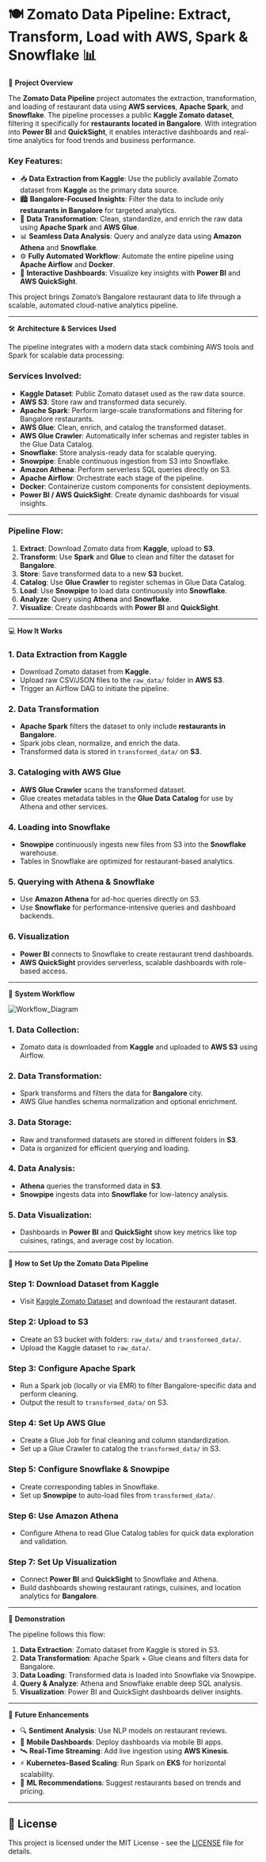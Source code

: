 # 🍽️ Zomato Data Pipeline: Extract, Transform, Load with AWS, Spark & Snowflake 📊

🚗 **Project Overview**

The **Zomato Data Pipeline** project automates the extraction, transformation, and loading of restaurant data using **AWS services**, **Apache Spark**, and **Snowflake**. The pipeline processes a public **Kaggle Zomato dataset**, filtering it specifically for **restaurants located in Bangalore**. With integration into **Power BI** and **QuickSight**, it enables interactive dashboards and real-time analytics for food trends and business performance.

### Key Features:
- 📥 **Data Extraction from Kaggle**: Use the publicly available Zomato dataset from **Kaggle** as the primary data source.
- 🏙️ **Bangalore-Focused Insights**: Filter the data to include only **restaurants in Bangalore** for targeted analytics.
- 🔄 **Data Transformation**: Clean, standardize, and enrich the raw data using **Apache Spark** and **AWS Glue**.
- 📊 **Seamless Data Analysis**: Query and analyze data using **Amazon Athena** and **Snowflake**.
- ⚙️ **Fully Automated Workflow**: Automate the entire pipeline using **Apache Airflow** and **Docker**.
- 📱 **Interactive Dashboards**: Visualize key insights with **Power BI** and **AWS QuickSight**.

This project brings Zomato’s Bangalore restaurant data to life through a scalable, automated cloud-native analytics pipeline.

---

🛠️ **Architecture & Services Used**

The pipeline integrates with a modern data stack combining AWS tools and Spark for scalable data processing:

### Services Involved:
- **Kaggle Dataset**: Public Zomato dataset used as the raw data source.
- **AWS S3**: Store raw and transformed data securely.
- **Apache Spark**: Perform large-scale transformations and filtering for Bangalore restaurants.
- **AWS Glue**: Clean, enrich, and catalog the transformed dataset.
- **AWS Glue Crawler**: Automatically infer schemas and register tables in the Glue Data Catalog.
- **Snowflake**: Store analysis-ready data for scalable querying.
- **Snowpipe**: Enable continuous ingestion from S3 into Snowflake.
- **Amazon Athena**: Perform serverless SQL queries directly on S3.
- **Apache Airflow**: Orchestrate each stage of the pipeline.
- **Docker**: Containerize custom components for consistent deployments.
- **Power BI / AWS QuickSight**: Create dynamic dashboards for visual insights.

---

### Pipeline Flow:
1. **Extract**: Download Zomato data from **Kaggle**, upload to **S3**.
2. **Transform**: Use **Spark** and **Glue** to clean and filter the dataset for **Bangalore**.
3. **Store**: Save transformed data to a new **S3** bucket.
4. **Catalog**: Use **Glue Crawler** to register schemas in Glue Data Catalog.
5. **Load**: Use **Snowpipe** to load data continuously into **Snowflake**.
6. **Analyze**: Query using **Athena** and **Snowflake**.
7. **Visualize**: Create dashboards with **Power BI** and **QuickSight**.

---

💻 **How It Works**

### 1. Data Extraction from Kaggle
- Download Zomato dataset from **Kaggle**.
- Upload raw CSV/JSON files to the `raw_data/` folder in **AWS S3**.
- Trigger an Airflow DAG to initiate the pipeline.

### 2. Data Transformation
- **Apache Spark** filters the dataset to only include **restaurants in Bangalore**.
- Spark jobs clean, normalize, and enrich the data.
- Transformed data is stored in `transformed_data/` on **S3**.

### 3. Cataloging with AWS Glue
- **AWS Glue Crawler** scans the transformed dataset.
- Glue creates metadata tables in the **Glue Data Catalog** for use by Athena and other services.

### 4. Loading into Snowflake
- **Snowpipe** continuously ingests new files from S3 into the **Snowflake** warehouse.
- Tables in Snowflake are optimized for restaurant-based analytics.

### 5. Querying with Athena & Snowflake
- Use **Amazon Athena** for ad-hoc queries directly on S3.
- Use **Snowflake** for performance-intensive queries and dashboard backends.

### 6. Visualization
- **Power BI** connects to Snowflake to create restaurant trend dashboards.
- **AWS QuickSight** provides serverless, scalable dashboards with role-based access.

---

🔧 **System Workflow**

![Workflow_Diagram](https://github.com/Anirudhpatil367/zomato-data-pipeline/blob/6e20ca6ae6e082e40654e632307706a557448361/AWS.jpg)

### 1. Data Collection:
- Zomato data is downloaded from **Kaggle** and uploaded to **AWS S3** using Airflow.

### 2. Data Transformation:
- Spark transforms and filters the data for **Bangalore** city.
- AWS Glue handles schema normalization and optional enrichment.

### 3. Data Storage:
- Raw and transformed datasets are stored in different folders in **S3**.
- Data is organized for efficient querying and loading.

### 4. Data Analysis:
- **Athena** queries the transformed data in **S3**.
- **Snowpipe** ingests data into **Snowflake** for low-latency analysis.

### 5. Data Visualization:
- Dashboards in **Power BI** and **QuickSight** show key metrics like top cuisines, ratings, and average cost by location.

---

🔄 **How to Set Up the Zomato Data Pipeline**

### Step 1: Download Dataset from Kaggle
- Visit [Kaggle Zomato Dataset](https://www.kaggle.com/datasets) and download the restaurant dataset.

### Step 2: Upload to S3
- Create an S3 bucket with folders: `raw_data/` and `transformed_data/`.
- Upload the Kaggle dataset to `raw_data/`.

### Step 3: Configure Apache Spark
- Run a Spark job (locally or via EMR) to filter Bangalore-specific data and perform cleaning.
- Output the result to `transformed_data/` on S3.

### Step 4: Set Up AWS Glue
- Create a Glue Job for final cleaning and column standardization.
- Set up a Glue Crawler to catalog the `transformed_data/` in S3.

### Step 5: Configure Snowflake & Snowpipe
- Create corresponding tables in Snowflake.
- Set up **Snowpipe** to auto-load files from `transformed_data/`.

### Step 6: Use Amazon Athena
- Configure Athena to read Glue Catalog tables for quick data exploration and validation.

### Step 7: Set Up Visualization
- Connect **Power BI** and **QuickSight** to Snowflake and Athena.
- Build dashboards showing restaurant ratings, cuisines, and location analytics for **Bangalore**.

---

🎯 **Demonstration**

The pipeline follows this flow:

1. **Data Extraction**: Zomato dataset from Kaggle is stored in S3.
2. **Data Transformation**: Apache Spark + Glue cleans and filters data for Bangalore.
3. **Data Loading**: Transformed data is loaded into Snowflake via Snowpipe.
4. **Query & Analyze**: Athena and Snowflake enable deep SQL analysis.
5. **Visualization**: Power BI and QuickSight dashboards deliver insights.

---

🚀 **Future Enhancements**

- 🔍 **Sentiment Analysis**: Use NLP models on restaurant reviews.
- 📱 **Mobile Dashboards**: Deploy dashboards via mobile BI apps.
- 🛰️ **Real-Time Streaming**: Add live ingestion using **AWS Kinesis**.
- ⚡ **Kubernetes-Based Scaling**: Run Spark on **EKS** for horizontal scalability.
- 🤖 **ML Recommendations**: Suggest restaurants based on trends and pricing.

---

## 🪪 License

This project is licensed under the MIT License - see the [LICENSE](LICENSE) file for details.
